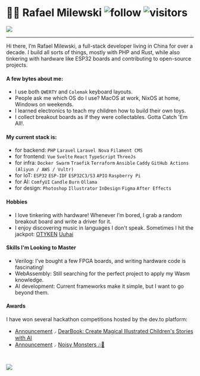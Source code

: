 # :man_technologist: Rafael Milewski ![follow](https://img.shields.io/github/followers/milewski.svg?style=social&label=Follow&maxAge=2592000) ![visitors](https://visitor-badge.laobi.icu/badge?page_id=milewski)

<picture>
  <source media="(prefers-color-scheme: dark)" srcset="https://github.com/user-attachments/assets/f8e2e195-e769-41e3-96c7-ec4d91ab65bb">
  <img src="https://github.com/user-attachments/assets/5945027b-df5f-4490-810a-cf7eb7954376">
</picture>

---

Hi there, I’m Rafael Milewski, a full-stack developer living in China for over a decade. 
I build all sorts of things, mostly with PHP and Rust, while also tinkering with hardware like ESP32 boards and contributing to open-source projects.

#### A few bytes about me:
- I use both `QWERTY` and `Colemak` keyboard layouts.
- People ask me which OS do I use? MacOS at work, NixOS at home, Windows on weekends.
- I learned electronics to teach my children how to build their own toys.
- I collect breakout boards as if they were collectables. Gotta Catch 'Em All!.

#### My current stack is:
- for backend: `PHP` `Laravel` `Laravel Nova` `Filament CMS`
- for frontend: `Vue` `Svelte` `React` `TypeScript` `ThreeJs`
- for infra: `Docker Swarm` `Traefik` `Terraform` `Ansible` `Caddy` `GitHub Actions` `(Aliyun / AWS / Vultr)`
- for IoT: `ESP32` `ESP-IDF` `ESP32C3/S3` `APIO` `Raspberry Pi`
- for AI: `ComfyUI` `Candle` `Burn` `Ollama`
- for design: `Photoshop` `Illustrator` `InDesign` `Figma` `After Effects`

#### Hobbies
- I love tinkering with hardware! Whenever I’m bored, I grab a random breakout board and write a driver for it.
- I enjoy discovering music in languages I don't speak. Sometimes I hit the jackpot:
  [OTYKEN](https://www.youtube.com/watch?v=nD1f1Ian0kA)
  [Uuhai](https://www.youtube.com/watch?v=B1EQWIOTxOs)

#### Skills I'm Looking to Master
- Verilog: I’ve bought a few FPGA boards, and writing hardware code is fascinating!
- WebAssembly: Still searching for the perfect project to apply my Wasm knowledge.
- AI development: Current frameworks make it simple, but I want to go beyond them.

#### Awards

I have won several hackathon competitions hosted by the dev.to platform:

- [Announcement](https://dev.to/devteam/congrats-to-the-winners-of-the-open-source-ai-challenge-with-pgai-and-ollama-46b6) ⸝ [DearBook: Create Magical Illustrated Children's Stories with AI](https://dev.to/milewski/dearbook-create-magical-illustrated-childrens-stories-with-ai-4mpe) 
- [Announcement](https://dev.to/devteam/congrats-to-the-pinata-challenge-winners-5d2e) ⸝ [Noisy Monsters 🎶👾](https://dev.to/milewski/noisy-monsters-4lki)

```rust
  ㅤㅤㅤㅤㅤㅤㅤ  
```

<picture>
  <source media="(prefers-color-scheme: dark)" srcset="https://github.com/user-attachments/assets/07c03f60-782a-4221-8dc5-ee7ddeaa10e6">
  <img src="https://github.com/user-attachments/assets/762deea6-e929-4509-93b3-da2b857afdfd">
</picture>
